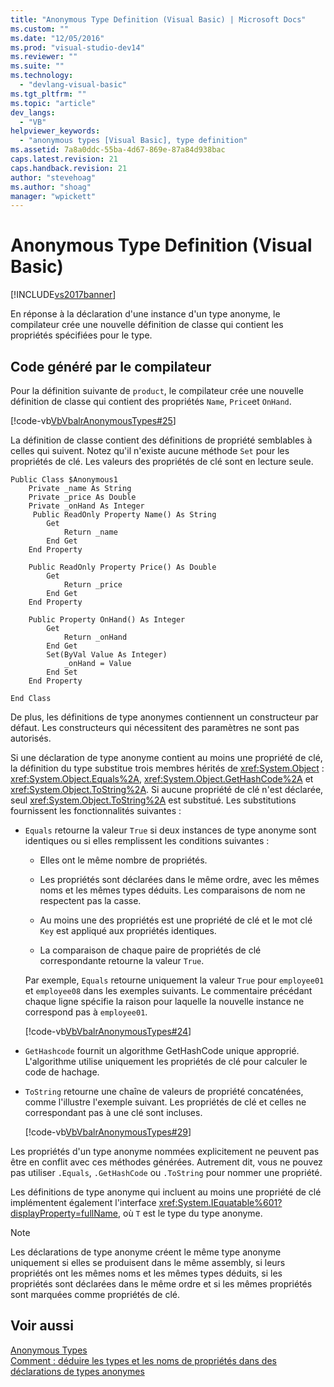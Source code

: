 ```yaml
---
title: "Anonymous Type Definition (Visual Basic) | Microsoft Docs"
ms.custom: ""
ms.date: "12/05/2016"
ms.prod: "visual-studio-dev14"
ms.reviewer: ""
ms.suite: ""
ms.technology: 
  - "devlang-visual-basic"
ms.tgt_pltfrm: ""
ms.topic: "article"
dev_langs: 
  - "VB"
helpviewer_keywords: 
  - "anonymous types [Visual Basic], type definition"
ms.assetid: 7a8a0ddc-55ba-4d67-869e-87a84d938bac
caps.latest.revision: 21
caps.handback.revision: 21
author: "stevehoag"
ms.author: "shoag"
manager: "wpickett"
---
```

# Anonymous Type Definition (Visual Basic)
[!INCLUDE[vs2017banner](../../../../csharp/includes/vs2017banner.md)]

En réponse à la déclaration d'une instance d'un type anonyme, le compilateur crée une nouvelle définition de classe qui contient les propriétés spécifiées pour le type.  
  
## Code généré par le compilateur  
 Pour la définition suivante de `product`, le compilateur crée une nouvelle définition de classe qui contient des propriétés `Name`, `Price`et `OnHand`.  
  
 [!code-vb[VbVbalrAnonymousTypes#25](../../../../visual-basic/language-reference/modifiers/codesnippet/VisualBasic/anonymous-type-definition_1.vb)]  
  
 La définition de classe contient des définitions de propriété semblables à celles qui suivent.  Notez qu'il n'existe aucune méthode `Set` pour les propriétés de clé.  Les valeurs des propriétés de clé sont en lecture seule.  
  
```vb#  
Public Class $Anonymous1  
    Private _name As String  
    Private _price As Double  
    Private _onHand As Integer  
     Public ReadOnly Property Name() As String  
        Get  
            Return _name  
        End Get  
    End Property  
  
    Public ReadOnly Property Price() As Double  
        Get  
            Return _price  
        End Get  
    End Property  
  
    Public Property OnHand() As Integer  
        Get  
            Return _onHand  
        End Get  
        Set(ByVal Value As Integer)  
            _onHand = Value  
        End Set  
    End Property  
  
End Class  
```  
  
 De plus, les définitions de type anonymes contiennent un constructeur par défaut.  Les constructeurs qui nécessitent des paramètres ne sont pas autorisés.  
  
 Si une déclaration de type anonyme contient au moins une propriété de clé, la définition du type substitue trois membres hérités de <xref:System.Object> : <xref:System.Object.Equals%2A>, <xref:System.Object.GetHashCode%2A> et <xref:System.Object.ToString%2A>.  Si aucune propriété de clé n'est déclarée, seul <xref:System.Object.ToString%2A> est substitué.  Les substitutions fournissent les fonctionnalités suivantes :  
  
-   `Equals` retourne la valeur `True` si deux instances de type anonyme sont identiques ou si elles remplissent les conditions suivantes :  
  
    -   Elles ont le même nombre de propriétés.  
  
    -   Les propriétés sont déclarées dans le même ordre, avec les mêmes noms et les mêmes types déduits.  Les comparaisons de nom ne respectent pas la casse.  
  
    -   Au moins une des propriétés est une propriété de clé et le mot clé `Key` est appliqué aux propriétés identiques.  
  
    -   La comparaison de chaque paire de propriétés de clé correspondante retourne la valeur `True`.  
  
     Par exemple, `Equals` retourne uniquement la valeur `True` pour `employee01` et `employee08` dans les exemples suivants.  Le commentaire précédant chaque ligne spécifie la raison pour laquelle la nouvelle instance ne correspond pas à `employee01`.  
  
     [!code-vb[VbVbalrAnonymousTypes#24](../../../../visual-basic/language-reference/modifiers/codesnippet/VisualBasic/anonymous-type-definition_2.vb)]  
  
-   `GetHashcode` fournit un algorithme GetHashCode unique approprié.  L'algorithme utilise uniquement les propriétés de clé pour calculer le code de hachage.  
  
-   `ToString` retourne une chaîne de valeurs de propriété concaténées, comme l'illustre l'exemple suivant.  Les propriétés de clé et celles ne correspondant pas à une clé sont incluses.  
  
     [!code-vb[VbVbalrAnonymousTypes#29](../../../../visual-basic/language-reference/modifiers/codesnippet/VisualBasic/anonymous-type-definition_3.vb)]  
  
 Les propriétés d'un type anonyme nommées explicitement ne peuvent pas être en conflit avec ces méthodes générées.  Autrement dit, vous ne pouvez pas utiliser `.Equals`, `.GetHashCode` ou `.ToString` pour nommer une propriété.  
  
 Les définitions de type anonyme qui incluent au moins une propriété de clé implémentent également l'interface <xref:System.IEquatable%601?displayProperty=fullName>, où `T` est le type du type anonyme.  
  
> [!NOTE]
>  Les déclarations de type anonyme créent le même type anonyme uniquement si elles se produisent dans le même assembly, si leurs propriétés ont les mêmes noms et les mêmes types déduits, si les propriétés sont déclarées dans le même ordre et si les mêmes propriétés sont marquées comme propriétés de clé.  
  
## Voir aussi  
 [Anonymous Types](../../../../visual-basic/programming-guide/language-features/objects-and-classes/anonymous-types.md)   
 [Comment : déduire les types et les noms de propriétés dans des déclarations de types anonymes](../../../../visual-basic/programming-guide/language-features/objects-and-classes/how-to-infer-property-names-and-types-in-anonymous-type-declarations.md)